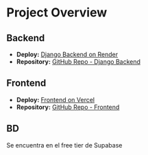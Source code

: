 # Project Overview

## Backend

- **Deploy:** [Django Backend on Render](https://django-backend-elsa.onrender.com)
- **Repository:** [GitHub Repo - Django Backend](https://github.com/Matias222/django-backend-elsa)

## Frontend

- **Deploy:** [Frontend on Vercel](https://pruebas-front-sigma.vercel.app)
- **Repository:** [GitHub Repo - Frontend](https://github.com/Matias222/pruebas-front)

## BD

Se encuentra en el free tier de Supabase
